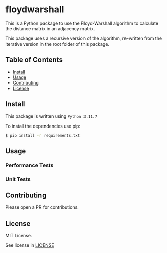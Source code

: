 # floydwarshall

This is a Python package to use the Floyd-Warshall algorithm to calculate the distance matrix in an adjacency matrix.

This package uses a recursive version of the algorithm, re-written from the iterative version in the root folder of this package.


## Table of Contents

- [Install](#Install)
- [Usage](#Usage)
- [Contributing](#Contributing)
- [License](#License)

## Install

This package is written using `Python 3.11.7`

To install the dependencies use pip:
```sh
$ pip install -r requirements.txt
```

## Usage



### Performance Tests

### Unit Tests

## Contributing

Please open a PR for contributions.

## License

MIT License.

See license in [LICENSE](floyd-warshall-algorithm/LICENSE)